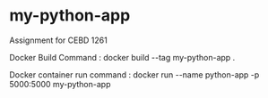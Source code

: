 # my-python-app
Assignment for CEBD 1261

Docker Build Command : docker build --tag my-python-app .

Docker container run command : docker run --name python-app -p 5000:5000 my-python-app 
